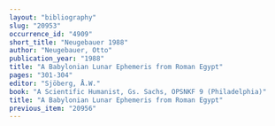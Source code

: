 ```yaml
---
layout: "bibliography"
slug: "20953"
occurrence_id: "4909"
short_title: "Neugebauer 1988"
author: "Neugebauer, Otto"
publication_year: "1988"
title: "A Babylonian Lunar Ephemeris from Roman Egypt"
pages: "301-304"
editor: "Sjöberg, Å.W."
book: "A Scientific Humanist, Gs. Sachs, OPSNKF 9 (Philadelphia)"
title: "A Babylonian Lunar Ephemeris from Roman Egypt"
previous_item: "20956"
---
```

